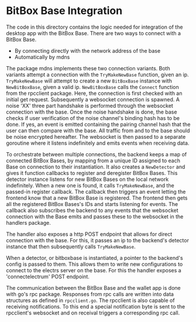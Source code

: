 # BitBox Base Integration

The code in this directory contains the logic needed for integration of the desktop app with the BitBox Base. There are two ways to connect with a BitBox Base.
- By connecting directly with the network address of the base
- Automatically by mdns

The package mdns implements these two connection variants. Both variants attempt a connection with the `TryMakeNewBase` function, given an ip. `TryMakeNewBase` will attempt to create a new `BitBoxBase` instance with `NewBitBoxBase`, given a valid ip. `NewBitBoxBase` calls the `Connect` function from the rpcclient package. Here, the connection is first checked with an initial get request. Subsequently a websocket connection is spawned. A noise 'XX' three part handshake is performed through the websocket connection with the base. Once the noise handshake is done, the base checks if user verification of the noise channel's binding hash has to be done. If yes, an event is emitted containing the pairing channel hash that the user can then compare with the base. All traffic from and to the base should be noise encrypted hereafter. The websocket is then passed to a separate goroutine where it listens indefinitely and emits events when receiving data.

To orchestrate between multiple connections, the backend keeps a map of connected BitBox Bases, by mapping from a unique ID assigned to each Base on connection to their instantiation. It also creates a `NewDetector` and gives it function callbacks to register and deregister BitBox Bases. This detector instance listens for new BitBox Bases on the local network indefinitely. When a new one is found, it calls `TryMakeNewBase`, and the passed-in register callback. The callback then triggers an event letting the frontend know that a new BitBox Base is registered. The frontend then gets all the registered BitBox Bases's IDs and starts listening for events. The callback also subscribes the backend to any events that the websocket connection with the Base emits and passes these to the websocket in the handlers package.

The handler also exposes a http POST endpoint that allows for direct connection with the base. For this, it passes an ip to the backend's detector instance that then subsequently calls `TryMakeNewBase`. 

When a detector, or bitboxbase is instantiated, a pointer to the backend's config is passed to them. This allows them to write new configurations to connect to the electrs server on the base. For this the handler exposes a 'connectelectrum' POST endpoint.

The communication between the BitBox Base and the wallet app is done with go's rpc package. Responses from rpc calls are written into data structures as defined in `rpcclient.go`. The rpcclient is also capable of receiving notifications. To this end a special notification byte is sent to the rpcclient's websocket and on receival triggers a corresponding rpc call.
